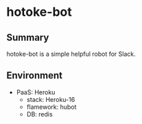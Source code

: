 # hotoke-bot

## Summary

hotoke-bot is a simple helpful robot for Slack.

## Environment
- PaaS: Heroku
  - stack: Heroku-16
  - flamework: hubot
  - DB: redis
